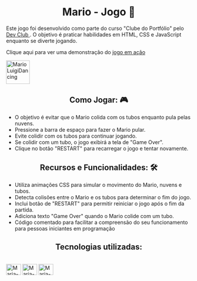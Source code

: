 <h1 align="center"> Mario - Jogo 🍄 </h1>
<p> Este jogo foi desenvolvido como parte do curso "Clube do Portfólio" pelo <a href="https://rodolfomori.com.br/devclub"> Dev Club </a>. O objetivo é praticar habilidades em HTML, CSS e JavaScript enquanto se diverte jogando.</p>

Clique aqui para ver uma demonstração do <a href ="https://mleilane.github.io/Jogo_mario/"> jogo em ação </a>

<a href="https://emoji.gg/emoji/8210-marioluigidancing"><img src="https://cdn3.emoji.gg/emojis/8210-marioluigidancing.gif" width="64px" height="64px" alt="MarioLuigiDancing"></a> <br>

<h2 align="center"> Como Jogar: 🎮 </h2>

- O objetivo é evitar que o Mario colida com os tubos enquanto pula pelas nuvens.
- Pressione a barra de espaço para fazer o Mario pular.
- Evite colidir com os tubos para continuar jogando.
- Se colidir com um tubo, o jogo exibirá a tela de "Game Over".
- Clique no botão "RESTART" para recarregar o jogo e tentar novamente.

<h2 align="center"> Recursos e Funcionalidades: 🛠 </h2>

- Utiliza animações CSS para simular o movimento do Mario, nuvens e tubos.
- Detecta colisões entre o Mario e os tubos para determinar o fim do jogo.
- Inclui botão de "RESTART" para permitir reiniciar o jogo após o fim da partida.
- Adiciona texto "Game Over" quando o Mario colide com um tubo.
- Código comentado para facilitar a compreensão do seu funcionamento para pessoas iniciantes em programação



<h2 align="center"> Tecnologias utilizadas:  </h2> 

<div style="display: inline_block"><br>
  <img align="center" alt="Maria-html#" height="30" width="40" src="https://raw.githubusercontent.com/mleilane/skill-icons/af89bcc5e478013caaa514c31a3789f25e818193/icons/HTML.svg">
  <img align="center" alt="Maria-javascript#" height="30" width="40" src="https://raw.githubusercontent.com/mleilane/skill-icons/af89bcc5e478013caaa514c31a3789f25e818193/icons/JavaScript.svg">
  <img align="center" alt="Maria-css#" height="30" width="40" src="https://raw.githubusercontent.com/mleilane/skill-icons/af89bcc5e478013caaa514c31a3789f25e818193/icons/CSS.svg">
 
</div>
